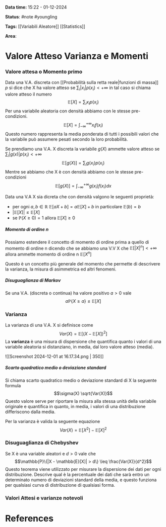 **Data time:** 15:22 - 01-12-2024

**Status**: #note #youngling 

**Tags:** [[Variabili Aleatore]] [[Statistics]]

**Area**: 
# Valore Atteso Varianza e Momenti

### Valore attesa o Momento primo
Data una V.A. discreta con [[Probabilità sulla retta reale|funzioni di massa]] $p$ si dice che X ha valore atteso se $\sum_i |x_i| p(x_i) < +\infty$ in tal caso si chiama valore atteso il numero 
$$\mathbb{E}[X] = \sum_i x_ip(x_i)$$
Per una variabile aleatoria con densità abbiamo con le stesse pre-condizioni.
$$\mathbb{E}[X] = \int_{-\infty}^{+\infty} x_if(x_i)$$
Questo numero rappresenta la media ponderata di tutti i possibili valori che la variabile può assumere pesati secondo la loro probabilità.

Se prendiamo una V.A. X discreta la variabile $g(X)$ ammette valore atteso se $\sum_i |g(x)|p(x_i) < +\infty$ 
$$\mathbb{E}[g(X)] = \sum_i g(x_i)p(x_i)$$
Mentre se abbiamo che X è con densità abbiamo con le stesse pre-condizioni
$$\mathbb{E}[g(X)] = \int_{-\infty}^{+\infty} g(x_i)f(x_i)dx$$

Data una V.A X sia dicreta che con densità valgono le seguenti proprietà:
- per ogni $a, b \in \mathbb{R}$ $\mathbb{E}[aX + b] = a \mathbb{E}[X] + b$ in particolare $\mathbb{E}(b) = b$
- $|\mathbb{E}[X]| \leq \mathbb{E}[X]$
- se $\mathbb{P}(X \geq 0) = 1$ allora $\mathbb{E}[X] \geq 0$ 
##### Momento di ordine n
Possiamo estendere il concetto di momento di ordine prima a quello di momento di ordine n dicendo che se abbiamo una V.V X che $\mathbb{E}[|X|^n] < +\infty$ allora ammette momento di ordine n $\mathbb{E}[X^n]$

Questo è un concetto più generale del momento che permette di descrivere la varianza, la misura di asimmetrica ed altri fenomeni.
##### Disuguaglianza di Markov
Se una V.A. (discreta o continua) ha valore positivo $a > 0$ vale
$$a\mathbb{P}\{X \geq a\} \leq \mathbb{E}[X]$$
### Varianza
La varianza di una V.A. X si definisce come
$$Var(X) = \mathbb{E}[(X - \mathbb{E}[X])^2]$$
La **varianza** è una misura di dispersione che quantifica quanto i valori di una variabile aleatoria si distanziano, in media, dal loro valore atteso (media).

![[Screenshot 2024-12-01 at 16.17.34.png | 350]]

##### Scarto quadratico medio o deviazione standard
Si chiama scarto quadratico medio o deviazione standard di X la seguente formula
$$\sigma(X) \sqrt{Var(X)}$$
Questo valore serve per riportare la misura alla stessa unità della variabile originale e quantifica in quanto, in media, i valori di una distribuzione differiscono dalla media.

Per la varianza è valida la seguente equazione
$$Var(X) = \mathbb{E}[X^2] - \mathbb{E}[X]^2$$
### Disuguaglianza di Chebyshev
Se X è una variable aleatori e $d > 0$ vale che
$$\mathbb{P}\{|X - \mathbb{E}[X]| > d\} \leq \frac{Var(X)}{d^2}$$
Questo teorema viene utilizzato per misurare la dispersione dei dati per ogni distribuzione. Descrive qual è la percentuale dei dati che sarà entro un determinato numero di deviazioni standard della media, e questo funziona per qualsiasi curva di distribuzione di qualsiasi forma.
### Valori Attesi e varianze notevoli

# References